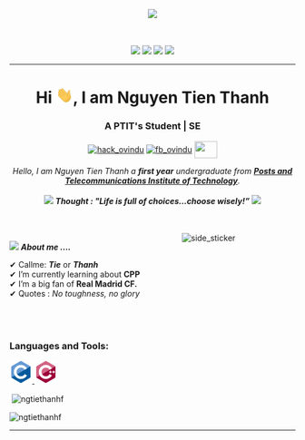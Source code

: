 <p align="center">
  <img src="https://media4.giphy.com/avatars/mwooodward/cIe5MvDvX4Vc.gif" height="200"/>
</p>
<br>

<p align="left"> 
 </p>
 <p align="center">
<img src="https://img.shields.io/badge/Age-18-blue" />
  <img src="https://img.shields.io/badge/Focus-CPP-brightgreen" />
  <img src="https://img.shields.io/badge/Lives-Hanoi-grown" />
  <img src="https://img.shields.io/badge/Languages-English%20%26%20Vietnamese-brightgreen" />
</p>
<hr>
<h1 align="center">Hi <img src="https://raw.githubusercontent.com/ABSphreak/ABSphreak/master/gifs/Hi.gif" width="30px">, I am Nguyen Tien Thanh </h1>
<h3 align="center">A PTIT's Student | SE </h3>
<p align="center">
<a href="https://www.hackerrank.com/TieThanhNguyen?hr_r=1" target="blank"><img align="center" src="https://cdn.worldvectorlogo.com/logos/hackerrank.svg" alt="hack_ovindu" height="30" width="40" /></a>
<a href="https://www.facebook.com/tienthanhisme/" target="blank"><img align="center" src="https://www.svgrepo.com/show/299425/facebook.svg" alt="fb_ovindu" height="30" width="40" /></a>
 <a href = "mailto: mrfaker2k3@gmail.com"><img align="center" src="https://seeklogo.com/images/G/gmail-new-2020-logo-32DBE11BB4-seeklogo.com.png" height="30" width="40" /></a>
</p>
</p>



<p align="center">
  <em>
    Hello, I am Nguyen Tien Thanh a <b>first year</b> undergraduate from <a href="https://portal.ptit.edu.vn/"> <b>Posts and Telecommunications Institute of Technology</b></a>. <br>
  </em> 
  <br>
  <img src="https://media.giphy.com/media/gH3LO09IOiZIqePwv9/giphy.gif" width="50" /> <b><i align="center">Thought : "Life is full of choices…choose wisely!”</i></b> <img src="https://media.giphy.com/media/qjqUcgIyRjsl2/giphy.gif" width="50" />
</p>
<br><br>
<img align="right" width=200px height=200px alt="side_sticker" src="https://media1.giphy.com/media/6qqgGk1rTcN85n0sb7/giphy.gif?cid=790b7611e3e056dd1c23a37b0cd1b25df289f1b797b0fd64&rid=giphy.gif&ct=s" />

<img src="https://media.giphy.com/media/iY8CRBdQXODJSCERIr/giphy.gif" width="30px">&nbsp;***About me ....***

✔ Callme: ***Tie*** or ***Thanh***<br>
✔ I’m currently learning about **CPP**<br>
✔ I’m a big fan of **Real Madrid CF.**<br>
✔ Quotes : *No toughness, no glory* <br><br><br><br>
 
<h3 align="left">Languages and Tools:</h3>
<p align="left"> <a href="https://www.cprogramming.com/" target="_blank" rel="noreferrer"> <img src="https://raw.githubusercontent.com/devicons/devicon/master/icons/c/c-original.svg" alt="c" width="40" height="40"/> </a> <a href="https://www.w3schools.com/cpp/" target="_blank" rel="noreferrer"> <img src="https://raw.githubusercontent.com/devicons/devicon/master/icons/cplusplus/cplusplus-original.svg" alt="cplusplus" width="40" height="40"/> </a> </p>

<p>&nbsp;<img align="center" src="https://github-readme-stats.vercel.app/api?username=ngtiethanhf&show_icons=true&locale=en" alt="ngtiethanhf" /></p>

<p><img align="center" src="https://github-readme-streak-stats.herokuapp.com/?user=ngtiethanhf&" alt="ngtiethanhf" /></p>


-----
